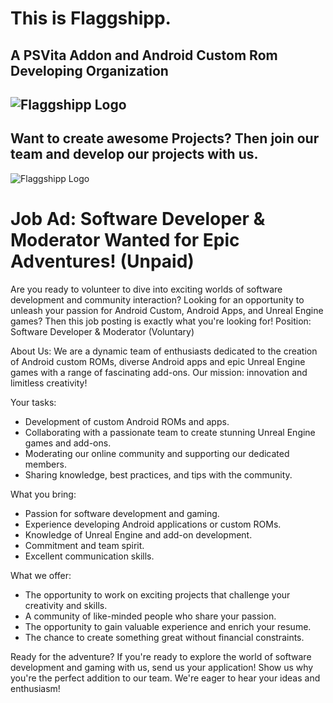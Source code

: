 # This is Flaggshipp.
## A PSVita Addon and Android Custom Rom Developing Organization
##
## ![Flaggshipp Logo](http://flaggshipp.org/Logo4_4_K.jpg)
##
## Want to create awesome Projects? Then join our team and develop our projects with us.
![Flaggshipp Logo](https://substackcdn.com/image/fetch/f_auto,q_auto:good,fl_progressive:steep/https%3A%2F%2Fbucketeer-e05bbc84-baa3-437e-9518-adb32be77984.s3.amazonaws.com%2Fpublic%2Fimages%2Fbb15bd2d-9d8f-4148-bfe3-17969b8f11cb_820x623.jpeg)
##
# Job Ad: Software Developer & Moderator Wanted for Epic Adventures! (Unpaid)


Are you ready to volunteer to dive into exciting worlds of software development and community interaction? Looking for an opportunity to unleash your passion for Android Custom, Android Apps, and Unreal Engine games? Then this job posting is exactly what you're looking for!
Position: Software Developer & Moderator (Voluntary)

About Us: We are a dynamic team of enthusiasts dedicated to the creation of Android custom ROMs, diverse Android apps and epic Unreal Engine games with a range of fascinating add-ons. Our mission: innovation and limitless creativity!

Your tasks:
- Development of custom Android ROMs and apps.
- Collaborating with a passionate team to create stunning Unreal Engine games and add-ons.
- Moderating our online community and supporting our dedicated members.
- Sharing knowledge, best practices, and tips with the community.

What you bring:
- Passion for software development and gaming.
- Experience developing Android applications or custom ROMs.
- Knowledge of Unreal Engine and add-on development.
- Commitment and team spirit.
- Excellent communication skills.

What we offer:
- The opportunity to work on exciting projects that challenge your creativity and skills.
- A community of like-minded people who share your passion.
- The opportunity to gain valuable experience and enrich your resume.
- The chance to create something great without financial constraints.

Ready for the adventure? If you're ready to explore the world of software development and gaming with us, send us your application! Show us why you're the perfect addition to our team. We're eager to hear your ideas and enthusiasm!
